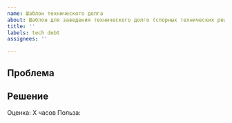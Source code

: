 ```yaml
---
name: Шаблон технического долга
about: Шаблон для заведения технического долго (спорных технических решений)
title: ''
labels: tech debt
assignees: ''

---
```


## Проблема

<!-- Тут описывается конкретный компонент/файл, в котором наблюдается плохое техническое решение/технический долг/ использование
устаревших либ/легаси либ и тп -->

## Решение

<!-- Тут описывается то, что примерно будет сделано с файлом/компонентом -->

Оценка: X часов <!-- Тут указывается временная оценка -->
Польза: <!-- Тут описывается польза для бизнеса/команды -->
